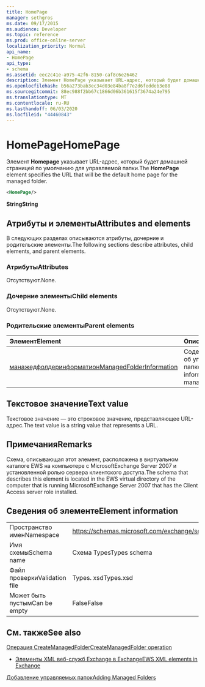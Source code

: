 ```yaml
---
title: HomePage
manager: sethgros
ms.date: 09/17/2015
ms.audience: Developer
ms.topic: reference
ms.prod: office-online-server
localization_priority: Normal
api_name:
- HomePage
api_type:
- schema
ms.assetid: eec2c41e-a975-42f6-8150-caf8c6e26462
description: Элемент HomePage указывает URL-адрес, который будет домашней страницей по умолчанию для управляемой папки.
ms.openlocfilehash: b56a273bab3ec34d03e84ba8f7e2d6feddeb3e88
ms.sourcegitcommit: 88ec988f2bb67c1866d06b361615f3674a24e795
ms.translationtype: MT
ms.contentlocale: ru-RU
ms.lasthandoff: 06/03/2020
ms.locfileid: "44460843"
---
```

# <a name="homepage"></a><span data-ttu-id="4f5d6-103">HomePage</span><span class="sxs-lookup"><span data-stu-id="4f5d6-103">HomePage</span></span>

<span data-ttu-id="4f5d6-104">Элемент **Homepage** указывает URL-адрес, который будет домашней страницей по умолчанию для управляемой папки.</span><span class="sxs-lookup"><span data-stu-id="4f5d6-104">The **HomePage** element specifies the URL that will be the default home page for the managed folder.</span></span> 
  
```xml
<HomePage/>
```

 <span data-ttu-id="4f5d6-105">**String**</span><span class="sxs-lookup"><span data-stu-id="4f5d6-105">**String**</span></span>
## <a name="attributes-and-elements"></a><span data-ttu-id="4f5d6-106">Атрибуты и элементы</span><span class="sxs-lookup"><span data-stu-id="4f5d6-106">Attributes and elements</span></span>

<span data-ttu-id="4f5d6-107">В следующих разделах описываются атрибуты, дочерние и родительские элементы.</span><span class="sxs-lookup"><span data-stu-id="4f5d6-107">The following sections describe attributes, child elements, and parent elements.</span></span>
  
### <a name="attributes"></a><span data-ttu-id="4f5d6-108">Атрибуты</span><span class="sxs-lookup"><span data-stu-id="4f5d6-108">Attributes</span></span>

<span data-ttu-id="4f5d6-109">Отсутствуют.</span><span class="sxs-lookup"><span data-stu-id="4f5d6-109">None.</span></span>
  
### <a name="child-elements"></a><span data-ttu-id="4f5d6-110">Дочерние элементы</span><span class="sxs-lookup"><span data-stu-id="4f5d6-110">Child elements</span></span>

<span data-ttu-id="4f5d6-111">Отсутствуют.</span><span class="sxs-lookup"><span data-stu-id="4f5d6-111">None.</span></span>
  
### <a name="parent-elements"></a><span data-ttu-id="4f5d6-112">Родительские элементы</span><span class="sxs-lookup"><span data-stu-id="4f5d6-112">Parent elements</span></span>

|<span data-ttu-id="4f5d6-113">**Элемент**</span><span class="sxs-lookup"><span data-stu-id="4f5d6-113">**Element**</span></span>|<span data-ttu-id="4f5d6-114">**Описание**</span><span class="sxs-lookup"><span data-stu-id="4f5d6-114">**Description**</span></span>|
|:-----|:-----|
|[<span data-ttu-id="4f5d6-115">манажедфолдеринформатион</span><span class="sxs-lookup"><span data-stu-id="4f5d6-115">ManagedFolderInformation</span></span>](managedfolderinformation.md) <br/> |<span data-ttu-id="4f5d6-116">Содержит сведения об управляемой папке.</span><span class="sxs-lookup"><span data-stu-id="4f5d6-116">Contains information about a managed folder.</span></span>  <br/> |
   
## <a name="text-value"></a><span data-ttu-id="4f5d6-117">Текстовое значение</span><span class="sxs-lookup"><span data-stu-id="4f5d6-117">Text value</span></span>

<span data-ttu-id="4f5d6-118">Текстовое значение — это строковое значение, представляющее URL-адрес.</span><span class="sxs-lookup"><span data-stu-id="4f5d6-118">The text value is a string value that represents a URL.</span></span>
  
## <a name="remarks"></a><span data-ttu-id="4f5d6-119">Примечания</span><span class="sxs-lookup"><span data-stu-id="4f5d6-119">Remarks</span></span>

<span data-ttu-id="4f5d6-120">Схема, описывающая этот элемент, расположена в виртуальном каталоге EWS на компьютере с MicrosoftExchange Server 2007 и установленной ролью сервера клиентского доступа.</span><span class="sxs-lookup"><span data-stu-id="4f5d6-120">The schema that describes this element is located in the EWS virtual directory of the computer that is running MicrosoftExchange Server 2007 that has the Client Access server role installed.</span></span>
  
## <a name="element-information"></a><span data-ttu-id="4f5d6-121">Сведения об элементе</span><span class="sxs-lookup"><span data-stu-id="4f5d6-121">Element information</span></span>

|||
|:-----|:-----|
|<span data-ttu-id="4f5d6-122">Пространство имен</span><span class="sxs-lookup"><span data-stu-id="4f5d6-122">Namespace</span></span>  <br/> |https://schemas.microsoft.com/exchange/services/2006/types  <br/> |
|<span data-ttu-id="4f5d6-123">Имя схемы</span><span class="sxs-lookup"><span data-stu-id="4f5d6-123">Schema name</span></span>  <br/> |<span data-ttu-id="4f5d6-124">Схема Types</span><span class="sxs-lookup"><span data-stu-id="4f5d6-124">Types schema</span></span>  <br/> |
|<span data-ttu-id="4f5d6-125">Файл проверки</span><span class="sxs-lookup"><span data-stu-id="4f5d6-125">Validation file</span></span>  <br/> |<span data-ttu-id="4f5d6-126">Types. xsd</span><span class="sxs-lookup"><span data-stu-id="4f5d6-126">Types.xsd</span></span>  <br/> |
|<span data-ttu-id="4f5d6-127">Может быть пустым</span><span class="sxs-lookup"><span data-stu-id="4f5d6-127">Can be empty</span></span>  <br/> |<span data-ttu-id="4f5d6-128">False</span><span class="sxs-lookup"><span data-stu-id="4f5d6-128">False</span></span>  <br/> |
   
## <a name="see-also"></a><span data-ttu-id="4f5d6-129">См. также</span><span class="sxs-lookup"><span data-stu-id="4f5d6-129">See also</span></span>



[<span data-ttu-id="4f5d6-130">Операция CreateManagedFolder</span><span class="sxs-lookup"><span data-stu-id="4f5d6-130">CreateManagedFolder operation</span></span>](createmanagedfolder-operation.md)


- [<span data-ttu-id="4f5d6-131">Элементы XML веб-служб Exchange в Exchange</span><span class="sxs-lookup"><span data-stu-id="4f5d6-131">EWS XML elements in Exchange</span></span>](ews-xml-elements-in-exchange.md)


[<span data-ttu-id="4f5d6-132">Добавление управляемых папок</span><span class="sxs-lookup"><span data-stu-id="4f5d6-132">Adding Managed Folders</span></span>](https://msdn.microsoft.com/library/846658c6-7043-40fb-8439-19f97c2a967f%28Office.15%29.aspx)

